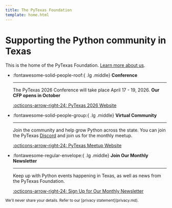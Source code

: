 ```yaml
---
title: The PyTexas Foundation
template: home.html
---
```


# Supporting the Python community in Texas
This is the home of the PyTexas Foundation. [Learn more about us](foundation/about.md).

<div class="grid cards" markdown>

-   :fontawesome-solid-people-roof:{ .lg .middle} __Conference__

    ---

    The PyTexas 2026 Conference will take place April 17 - 19, 2026. **Our CFP opens in October**

    [:octicons-arrow-right-24: PyTexas 2026 Website](https://pytexas.org/2026)

-   :fontawesome-solid-people-group:{ .lg .middle} __Virtual Community__

    ---

    Join the community and help grow Python across the state. You can join the PyTexas [Discord](https://discord.gg/jNPAbcNukj) and join us for the monthly meetup. 

    [:octicons-arrow-right-24: PyTexas Meetup Website](https://pytexas.org/meetup)

-   :fontawesome-regular-envelope:{ .lg .middle} __Join Our Monthly Newsletter__

    ---

    Keep up with Python events happening in Texas, as well as news from the PyTexas Foundation.

    [:octicons-arrow-right-24: Sign Up for Our Monthly Newsletter](https://mailchi.mp/035388afb48a/pytexas-community)
  
<small class="text-muted form-text">
    We'll never share your details. Refer to our [privacy statement](privacy.md).
</small>

</div>
